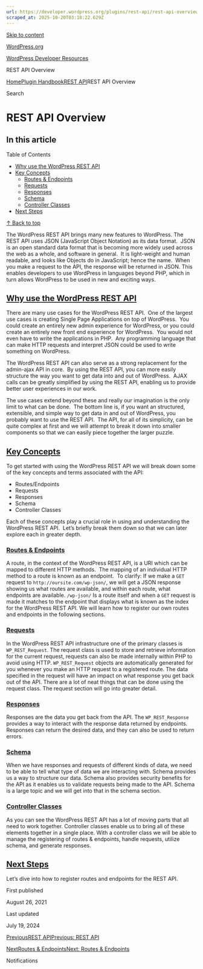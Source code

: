 ```yaml
---
url: https://developer.wordpress.org/plugins/rest-api/rest-api-overview
scraped_at: 2025-10-20T03:18:22.629Z
---
```


[Skip to content](https://developer.wordpress.org/plugins/rest-api/rest-api-overview/#wp--skip-link--target)

[WordPress.org](https://wordpress.org/)

[WordPress Developer Resources](https://developer.wordpress.org/)

REST API Overview


[Home](https://developer.wordpress.org/)[Plugin Handbook](https://developer.wordpress.org/plugins/)[REST API](https://developer.wordpress.org/plugins/rest-api/)REST API Overview

Search

# REST API Overview

## In this article

Table of Contents

- [Why use the WordPress REST API](https://developer.wordpress.org/plugins/rest-api/rest-api-overview/#why-use-the-wordpress-rest-api)
- [Key Concepts](https://developer.wordpress.org/plugins/rest-api/rest-api-overview/#key-concepts)
  - [Routes & Endpoints](https://developer.wordpress.org/plugins/rest-api/rest-api-overview/#routes-endpoints)
  - [Requests](https://developer.wordpress.org/plugins/rest-api/rest-api-overview/#requests)
  - [Responses](https://developer.wordpress.org/plugins/rest-api/rest-api-overview/#responses)
  - [Schema](https://developer.wordpress.org/plugins/rest-api/rest-api-overview/#schema)
  - [Controller Classes](https://developer.wordpress.org/plugins/rest-api/rest-api-overview/#controller-classes)
- [Next Steps](https://developer.wordpress.org/plugins/rest-api/rest-api-overview/#next-steps)

[↑ Back to top](https://developer.wordpress.org/plugins/rest-api/rest-api-overview/#wp--skip-link--target)

The WordPress REST API brings many new features to WordPress. The REST API uses JSON (JavaScript Object Notation) as its data format.  JSON is an open standard data format that is becoming more widely used across the web as a whole, and software in general.  It is light-weight and human readable, and looks like Objects do in JavaScript; hence the name.  When you make a request to the API, the response will be returned in JSON. This enables developers to use WordPress in languages beyond PHP, which in turn allows WordPress to be used in new and exciting ways.

## [Why use the WordPress REST API](https://developer.wordpress.org/plugins/rest-api/rest-api-overview/\#why-use-the-wordpress-rest-api)

There are many use cases for the WordPress REST API.  One of the largest use cases is creating Single Page Applications on top of WordPress.  You could create an entirely new admin experience for WordPress, or you could create an entirely new front end experience for WordPress.  You would not even have to write the applications in PHP.  Any programming language that can make HTTP requests and interpret JSON could be used to write something on WordPress.

The WordPress REST API can also serve as a strong replacement for the admin-ajax API in core.  By using the REST API, you can more easily structure the way you want to get data into and out of WordPress.  AJAX calls can be greatly simplified by using the REST API, enabling us to provide better user experiences in our work.

The use cases extend beyond these and really our imagination is the only limit to what can be done.  The bottom line is, if you want an structured, extensible, and simple way to get data in and out of WordPress, you probably want to use the REST API.  The API, for all of its simplicity, can be quite complex at first and we will attempt to break it down into smaller components so that we can easily piece together the larger puzzle.

## [Key Concepts](https://developer.wordpress.org/plugins/rest-api/rest-api-overview/\#key-concepts)

To get started with using the WordPress REST API we will break down some of the key concepts and terms associated with the API:

- Routes/Endpoints
- Requests
- Responses
- Schema
- Controller Classes

Each of these concepts play a crucial role in using and understanding the WordPress REST API.  Let’s briefly break them down so that we can later explore each in greater depth.

### [Routes & Endpoints](https://developer.wordpress.org/plugins/rest-api/rest-api-overview/\#routes-endpoints)

A route, in the context of the WordPress REST API, is a URI which can be mapped to different HTTP methods.  The mapping of an individual HTTP method to a route is known as an endpoint.  To clarify: If we make a `GET` request to `http://oursite.com/wp-json/`, we will get a JSON response showing us what routes are available, and within each route, what endpoints are available. `/wp-json/` Is a route itself and when a `GET` request is made it matches to the endpoint that displays what is known as the index for the WordPress REST API. We will learn how to register our own routes and endpoints in the following sections.

### [Requests](https://developer.wordpress.org/plugins/rest-api/rest-api-overview/\#requests)

In the WordPress REST API infrastructure one of the primary classes is `WP_REST_Request`. The request class is used to store and retrieve information for the current request, requests can also be made internally within PHP to avoid using HTTP. `WP_REST_Request` objects are automatically generated for you whenever you make an HTTP request to a registered route. The data specified in the request will have an impact on what response you get back out of the API. There are a lot of neat things that can be done using the request class. The request section will go into greater detail.

### [Responses](https://developer.wordpress.org/plugins/rest-api/rest-api-overview/\#responses)

Responses are the data you get back from the API. The `WP_REST_Response` provides a way to interact with the response data returned by endpoints. Responses can return the desired data, and they can also be used to return errors.

### [Schema](https://developer.wordpress.org/plugins/rest-api/rest-api-overview/\#schema)

When we have responses and requests of different kinds of data, we need to be able to tell what type of data we are interacting with. Schema provides us a way to structure our data. Schema also provides security benefits for the API as it enables us to validate requests being made to the API. Schema is a large topic and we will get into that in the schema section.

### [Controller Classes](https://developer.wordpress.org/plugins/rest-api/rest-api-overview/\#controller-classes)

As you can see the WordPress REST API has a lot of moving parts that all need to work together. Controller classes enable us to bring all of these elements together in a single place. With a controller class we will be able to manage the registering of routes & endpoints, handle requests, utilize schema, and generate responses.

## [Next Steps](https://developer.wordpress.org/plugins/rest-api/rest-api-overview/\#next-steps)

Let’s dive into how to register routes and endpoints for the REST API.

First published

August 26, 2021

Last updated

July 19, 2024

[PreviousREST APIPrevious: REST API](https://developer.wordpress.org/plugins/rest-api/)

[NextRoutes & EndpointsNext: Routes & Endpoints](https://developer.wordpress.org/plugins/rest-api/routes-endpoints/)

Notifications